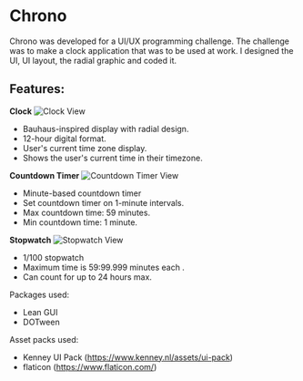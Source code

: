 # Chrono

Chrono was developed for a UI/UX programming challenge. The challenge was to make a clock application that was to be used at work.
I designed the UI, UI layout, the radial graphic and coded it.

## Features:
**Clock**
![Clock View](https://user-images.githubusercontent.com/9075833/225640182-3d851e1d-9be0-4b80-880a-cb8593ba7c1f.png)

- Bauhaus-inspired display with radial design.
- 12-hour digital format.
- User's current time zone display.
- Shows the user's current time in their timezone.

**Countdown Timer**
![Countdown Timer View](https://user-images.githubusercontent.com/9075833/225640667-bca4f855-fe64-453b-b4d5-298545294bac.png)

- Minute-based countdown timer
- Set countdown timer on 1-minute intervals.
- Max countdown time: 59 minutes.
- Min countdown time: 1 minute.

**Stopwatch**
![Stopwatch View](https://user-images.githubusercontent.com/9075833/225640631-ecacec0b-13ab-488e-8ecd-6f11ac0e18f9.png)

- 1/100 stopwatch
- Maximum time is 59:99.999 minutes each .
- Can count for up to 24 hours max.

Packages used:
- Lean GUI
- DOTween

Asset packs used:
- Kenney UI Pack (https://www.kenney.nl/assets/ui-pack)
- flaticon (https://www.flaticon.com/)
